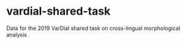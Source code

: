 # vardial-shared-task
Data for the 2019 VarDial shared task on cross-lingual morphological analysis
